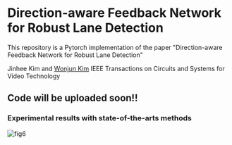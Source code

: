 # Direction-aware Feedback Network for Robust Lane Detection

This repository is a Pytorch implementation of the paper "Direction-aware Feedback Network for Robust Lane Detection"

Jinhee Kim and [Wonjun Kim](https://sites.google.com/view/dcvl) 
IEEE Transactions on Circuits and Systems for Video Technology

## Code will be uploaded soon!!

### Experimental results with state-of-the-arts methods

![fig6](https://user-images.githubusercontent.com/60129726/109298785-75ef7200-7877-11eb-9cb8-c5f90e89d077.png)
